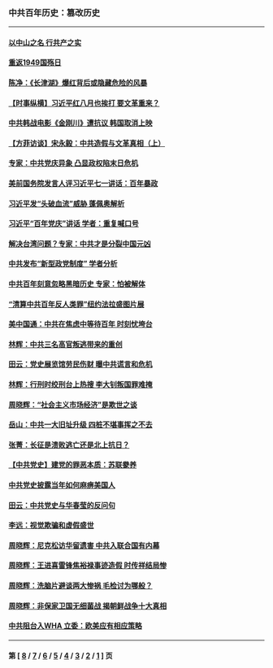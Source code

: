 ### 中共百年历史：篡改历史
---
#### [以中山之名 行共产之实](../../pages/nf1176115/n13346437.md?12050430) 
#### [重返1949国殇日](../../pages/nf1176115/n13346372.md?12050430) 
#### [陈净：《长津湖》爆红背后或隐藏危险的风暴](../../pages/nf1176115/n13314364.md?12050430) 
#### [【时事纵横】习近平红八月也挨打 要文革重来？](../../pages/nf1176115/n13231393.md?12050430) 
#### [中共韩战电影《金刚川》遭抗议 韩国取消上映](../../pages/nf1176115/n13219114.md?12050430) 
#### [【方菲访谈】宋永毅：中共造假与文革真相（上）](../../pages/nf1176115/n13200760.md?12050430) 
#### [专家：中共党庆异象 凸显政权陷末日危机](../../pages/nf1176115/n13067084.md?12050430) 
#### [美前国务院发言人评习近平七一讲话：百年暴政](../../pages/nf1176115/n13066986.md?12050430) 
#### [习近平发“头破血流”威胁 蓬佩奥解析](../../pages/nf1176115/n13063604.md?12050430) 
#### [习近平“百年党庆”讲话 学者：重复喊口号](../../pages/nf1176115/n13061411.md?12050430) 
#### [解决台湾问题？专家：中共才是分裂中国元凶](../../pages/nf1176115/n13060811.md?12050430) 
#### [中共发布“新型政党制度” 学者分析](../../pages/nf1176115/n13056354.md?12050430) 
#### [中共百年刻意忽略黑暗历史 专家：怕被解体](../../pages/nf1176115/n13056056.md?12050430) 
#### [“清算中共百年反人类罪”纽约法拉盛图片展](../../pages/nf1176115/n13052220.md?12050430) 
#### [美中国通：中共在焦虑中等待百年 时刻忧垮台](../../pages/nf1176115/n13048820.md?12050430) 
#### [林辉：中共三名高官叛逃带来的重创](../../pages/nf1176115/n13035206.md?12050430) 
#### [田云：党史展览馆劳民伤财 曝中共谎言和危机](../../pages/nf1176115/n13033900.md?12050430) 
#### [林辉：行刑时绞刑台上热搜 李大钊叛国罪难掩](../../pages/nf1176115/n13031965.md?12050430) 
#### [周晓辉：“社会主义市场经济”是欺世之谈](../../pages/nf1176115/n13024090.md?12050430) 
#### [岳山：中共一大旧址升级 四桩不堪事挥之不去](../../pages/nf1176115/n13021697.md?12050430) 
#### [张菁：长征是溃败逃亡还是北上抗日？](../../pages/nf1176115/n13020585.md?12050430) 
#### [【中共党史】建党的罪恶本质：苏联豢养](../../pages/nf1176115/n13011888.md?12050430) 
#### [中共党史披露当年如何麻痹美国人](../../pages/nf1176115/n12966400.md?12050430) 
#### [田云：中共党史与华春莹的反问句](../../pages/nf1176115/n12765178.md?12050430) 
#### [李远：视觉欺骗和虚假盛世](../../pages/nf1176115/n12993376.md?12050430) 
#### [周晓辉：尼克松访华留遗害 中共入联合国有内幕](../../pages/nf1176115/n12991422.md?12050430) 
#### [周晓辉：王进喜雷锋焦裕禄事迹造假 时传祥结局惨](../../pages/nf1176115/n12985497.md?12050430) 
#### [周晓辉：洗脑片避谈两大惨祸 毛检讨为哪般？](../../pages/nf1176115/n12971285.md?12050430) 
#### [周晓辉：非保家卫国无细菌战 揭朝鲜战争十大真相](../../pages/nf1176115/n12954161.md?12050430) 
#### [中共阻台入WHA 立委：欧美应有相应策略](../../pages/nf1176115/n12939343.md?12050430) 

---
#### 第 [ [8](./8.md?12050430) / [7](./7.md?12050430) / [6](./6.md?12050430) / [5](./5.md?12050430) / [4](./4.md?12050430) / [3](./3.md?12050430) / [2](./2.md?12050430) / [1](./1.md?12050430) ] 页

